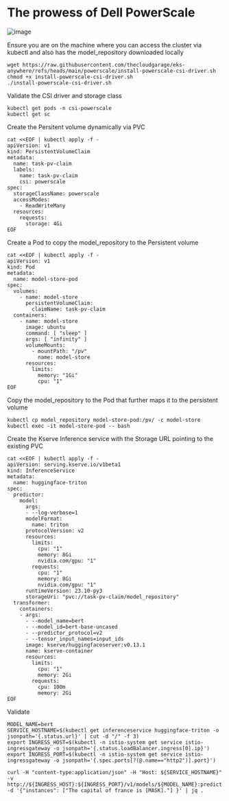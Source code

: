 # The prowess of Dell PowerScale

![image](https://github.com/user-attachments/assets/b06ea771-4cf7-45ab-bd24-f06bd40f7161)

Ensure you are on the machine where you can access the cluster via kubectl and also has the model_repository downloaded locally
```
wget https://raw.githubusercontent.com/thecloudgarage/eks-anywhere/refs/heads/main/powerscale/install-powerscale-csi-driver.sh
chmod +x install-powerscale-csi-driver.sh
./install-powerscale-csi-driver.sh
```
Validate the CSI driver and storage class
```
kubectl get pods -n csi-powerscale
kubectl get sc
```
Create the Persitent volume dynamically via PVC
```
cat <<EOF | kubectl apply -f -
apiVersion: v1
kind: PersistentVolumeClaim
metadata:
  name: task-pv-claim
  labels:
    name: task-pv-claim
    csi: powerscale
spec:
  storageClassName: powerscale
  accessModes:
    - ReadWriteMany
  resources:
    requests:
      storage: 4Gi
EOF
```
Create a Pod to copy the model_repository to the Persistent volume
```
cat <<EOF | kubectl apply -f -
apiVersion: v1
kind: Pod
metadata:
  name: model-store-pod
spec:
  volumes:
    - name: model-store
      persistentVolumeClaim:
        claimName: task-pv-claim
  containers:
    - name: model-store
      image: ubuntu
      command: [ "sleep" ]
      args: [ "infinity" ]
      volumeMounts:
        - mountPath: "/pv"
          name: model-store
      resources:
        limits:
          memory: "1Gi"
          cpu: "1"
EOF
```
Copy the model_repository to the Pod that further maps it to the persistent volume
```
kubectl cp model_repository model-store-pod:/pv/ -c model-store
kubectl exec -it model-store-pod -- bash
```
Create the Kserve Inference service with the Storage URL pointing to the existing PVC
```
cat <<EOF | kubectl apply -f -
apiVersion: serving.kserve.io/v1beta1
kind: InferenceService
metadata:
  name: huggingface-triton
spec:
  predictor:
    model:
      args:
      - --log-verbose=1
      modelFormat:
        name: triton
      protocolVersion: v2
      resources:
        limits:
          cpu: "1"
          memory: 8Gi
          nvidia.com/gpu: "1"
        requests:
          cpu: "1"
          memory: 8Gi
          nvidia.com/gpu: "1"
      runtimeVersion: 23.10-py3
      storageUri: "pvc://task-pv-claim/model_repository"
  transformer:
    containers:
    - args:
      - --model_name=bert
      - --model_id=bert-base-uncased
      - --predictor_protocol=v2
      - --tensor_input_names=input_ids
      image: kserve/huggingfaceserver:v0.13.1
      name: kserve-container
      resources:
        limits:
          cpu: "1"
          memory: 2Gi
        requests:
          cpu: 100m
          memory: 2Gi
EOF
```
Validate
```
MODEL_NAME=bert
SERVICE_HOSTNAME=$(kubectl get inferenceservice huggingface-triton -o jsonpath='{.status.url}' | cut -d "/" -f 3)
export INGRESS_HOST=$(kubectl -n istio-system get service istio-ingressgateway -o jsonpath='{.status.loadBalancer.ingress[0].ip}')
export INGRESS_PORT=$(kubectl -n istio-system get service istio-ingressgateway -o jsonpath='{.spec.ports[?(@.name=="http2")].port}')

curl -H "content-type:application/json" -H "Host: ${SERVICE_HOSTNAME}" -v http://${INGRESS_HOST}:${INGRESS_PORT}/v1/models/${MODEL_NAME}:predict -d '{"instances": ["The capital of france is [MASK]."] }' | jq .
```


